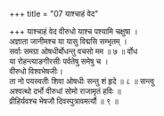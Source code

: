 +++
title = "07 याश्चाहं वेद"

+++
याश्चाहं वेद वीरुधो याश्च पश्यामि चक्षुषा ।  
अज्ञाता जानीमश्च या यासु विद्मसि सम्भृतम् ।  
सर्वाः समग्रा ओषधीर्बोधन्तु वचसो मम ॥ ७ ॥ र्वोध  
या रोहन्त्याङगीरसीः पर्वतेषु समेषु च ।  
वीरुधो विश्वभेषजीः।  
ता नो पयस्वतीः शिवा ओषधीः सन्तु शं हृदे ॥ ८ ॥ सन्त्वु  
अश्वत्थो दर्भो वीरुधां सोमो राजामृतं हविः ॥  
व्रीहिर्यवश्च भेषजौ दिवस्पुत्रावमर्त्यौ ॥ ९ ॥